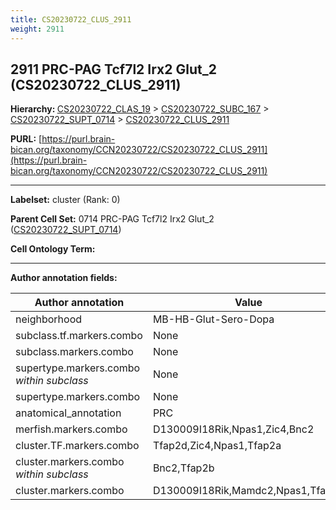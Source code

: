 ```yaml
---
title: CS20230722_CLUS_2911
weight: 2911
---
```

## 2911 PRC-PAG Tcf7l2 Irx2 Glut_2 (CS20230722_CLUS_2911)
<b>Hierarchy: </b>
[CS20230722_CLAS_19](../CS20230722_CLAS_19) >
[CS20230722_SUBC_167](../CS20230722_SUBC_167) >
[CS20230722_SUPT_0714](../CS20230722_SUPT_0714) >
[CS20230722_CLUS_2911](../CS20230722_CLUS_2911)

**PURL:** [https://purl.brain-bican.org/taxonomy/CCN20230722/CS20230722_CLUS_2911](https://purl.brain-bican.org/taxonomy/CCN20230722/CS20230722_CLUS_2911)

---


**Labelset:** cluster (Rank: 0)

**Parent Cell Set:** 0714 PRC-PAG Tcf7l2 Irx2 Glut_2 ([CS20230722_SUPT_0714](../CS20230722_SUPT_0714))



**Cell Ontology Term:** 

[MARKER GENES.]: #


---

[TRANSFERRED ANNOTATIONS.]: #


[AUTHOR ANNOTATION FIELDS.]: #


**Author annotation fields:**

| Author annotation | Value |
|-------------------|-------|
|neighborhood|MB-HB-Glut-Sero-Dopa|
|subclass.tf.markers.combo|None|
|subclass.markers.combo|None|
|supertype.markers.combo _within subclass_|None|
|supertype.markers.combo|None|
|anatomical_annotation|PRC|
|merfish.markers.combo|D130009I18Rik,Npas1,Zic4,Bnc2|
|cluster.TF.markers.combo|Tfap2d,Zic4,Npas1,Tfap2a|
|cluster.markers.combo _within subclass_|Bnc2,Tfap2b|
|cluster.markers.combo|D130009I18Rik,Mamdc2,Npas1,Tfap2b|
